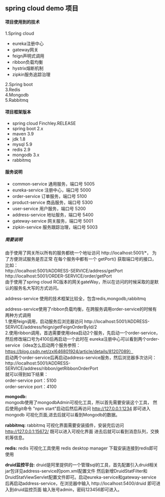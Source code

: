 spring cloud demo 项目
-
#### 项目使用到的技术
1.Spring cloud  
* eureka注册中心
* gateway网关
* feign声明式调用
* ribbon负载均衡
* hystrix熔断机制  
* zipkin服务追踪治理
    
2.Spring boot  
3.Redis  
4.Mongodb  
5.Rabbitmq

#### 项目框架版本
- spring cloud Finchley.RELEASE
- spring boot 2.x
- maven 3.9
- jdk 1.8
- mysql 5.9
- redis 2.9
- mongodb 3.x
- rabbitmq

#### 服务说明
- common-service 通用服务，端口号 5005
- eureka-service 注册中心，端口号 5000
- order-service 订单服务，端口号 5100
- product-service 商品服务，端口号 5300
- user-service 用户服务，端口号 5200
- address-service 地址服务，端口号 5400
- gateway-service 网关服务，端口号 5001
- zipkin-service 服务跟踪治理，端口号 5003



##### 简要说明
由于使用了网关所以所有的服务都统一个地址访问 http://localhost:5001/*， 为了方便测试服务是否正常
在每个服务中都有一个 getPort() 获取端口号的接口，比如：</br>
http://localhost:5001/ADDRESS-SERVICE/address/getPort </br>
http://localhost:5001/ORDER-SERVICE/order/getPort </br>
由于使用了spring cloud RC版本的网关gateWay，所以在访问的时候采取的是默认的服务名大写的方式访问。

address-service 使用的技术框架比较全，包含redis,mongodb,rabbitmq

address-service使用了ribbon负载均衡，在跨服务调用order-service的时候有两种方式调用<br/>
1.使用feign调用，启动服务后浏览器访问 http://localhost:5001/ADDRESS-SERVICE/address/feign/getFeignOrderById/2 <br/>
2.使用ribbon调用，首选需要使用idea启动2个服务，先启动一个order-service，然后修改端口号为4100后再启动一个此时在
eureka注册中心可以看到两个order-service（idea怎么启动两个服务参照：https://blog.csdn.net/zxl646801924/article/details/81207089）<br/>
启动两个order-service后再启动address-service服务，然后浏览器多次访问：<br/>
http://localhost:5001/ADDRESS-SERVICE/address/ribbon/getRibbonOrderPort <br/>
就可以得到如下结果： <br/>
order-service port：5100 <br/>
order-service port：4100 <br/>

**mongodb:**  
mongodb使用了mongodbAdmin可视化工具，所以首先需要安装这个工具，
然后使用git命令 "npm start"启动后然后再访问 http://127.0.0.1:1234 即可进入mongodb
可视化页面,进去后就可以看到Mongodb的数据。

**rabbitmq:**
rabbitmq 可视化界面需要安装插件，安装完后访问  http://127.0.0.1:15672/ 既可以进入可视化界面
进去后就可以看到消息队列，交换机等信息。

**redis:**
redis 可视化工具使用 redis desktop manager 下载安装连接到redis即可使用

**druid监控平台:**
druid是阿里提供的一个管理sql的工具，首先配置引入druid相关jar包详见address-service的pom.xml配置文件
然后新增DruidStatFilter和DruidStatViewServlet配置文件即可。启动eureka-service和gateway-service
后再启动address-service，在浏览器中输入 http://localhost:5400/druid 即可进入到druid监控页面
输入账号admin，密码123456即可进入。






